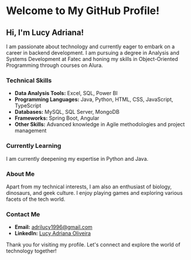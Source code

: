 # Welcome to My GitHub Profile!

## Hi, I'm Lucy Adriana!

I am passionate about technology and currently eager to embark on a career in backend development. I am pursuing a degree in Analysis and Systems Development at Fatec and honing my skills in Object-Oriented Programming through courses on Alura.

### Technical Skills

- **Data Analysis Tools:** Excel, SQL, Power BI
- **Programming Languages:** Java, Python, HTML, CSS, JavaScript, TypeScript
- **Databases:** MySQL, SQL Server, MongoDB
- **Frameworks:** Spring Boot, Angular
- **Other Skills:** Advanced knowledge in Agile methodologies and project management

### Currently Learning

I am currently deepening my expertise in Python and Java.

### About Me

Apart from my technical interests, I am also an enthusiast of biology, dinosaurs, and geek culture. I enjoy playing games and exploring various facets of the tech world.

### Contact Me

- **Email:** adrilucy1996@gmail.com
- **LinkedIn:** [Lucy Adriana Oliveira](https://www.linkedin.com/in/lucy-adriana-oliveira-25b6b6158)

Thank you for visiting my profile. Let's connect and explore the world of technology together!

<!---
AdriLucy/AdriLucy is a ✨ special ✨ repository because its `README.md` (this file) appears on your GitHub profile.
You can click the Preview link to take a look at your changes.
--->
